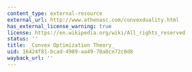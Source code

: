 ```yaml
---
content_type: external-resource
external_url: http://www.athenasc.com/convexduality.html
has_external_license_warning: true
license: https://en.wikipedia.org/wiki/All_rights_reserved
status: ''
title: _Convex Optimization Theory_
uid: 16424f81-bcad-4989-aa49-78a8ce72c0d8
wayback_url: ''
---
```

